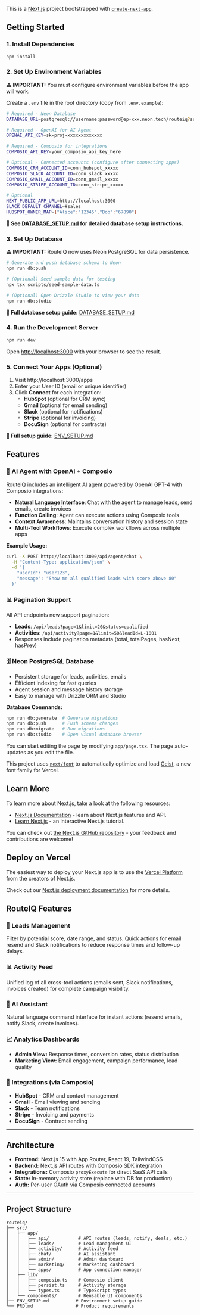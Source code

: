This is a [Next.js](https://nextjs.org) project bootstrapped with [`create-next-app`](https://nextjs.org/docs/app/api-reference/cli/create-next-app).

## Getting Started

### 1. Install Dependencies

```bash
npm install
```

### 2. Set Up Environment Variables

**⚠️ IMPORTANT:** You must configure environment variables before the app will work.

Create a `.env` file in the root directory (copy from `.env.example`):

```bash
# Required - Neon Database
DATABASE_URL=postgresql://username:password@ep-xxx.neon.tech/routeiq?sslmode=require

# Required - OpenAI for AI Agent
OPENAI_API_KEY=sk-proj-xxxxxxxxxxxxx

# Required - Composio for integrations
COMPOSIO_API_KEY=your_composio_api_key_here

# Optional - Connected accounts (configure after connecting apps)
COMPOSIO_CRM_ACCOUNT_ID=conn_hubspot_xxxxx
COMPOSIO_SLACK_ACCOUNT_ID=conn_slack_xxxxx
COMPOSIO_GMAIL_ACCOUNT_ID=conn_gmail_xxxxx
COMPOSIO_STRIPE_ACCOUNT_ID=conn_stripe_xxxxx

# Optional
NEXT_PUBLIC_APP_URL=http://localhost:3000
SLACK_DEFAULT_CHANNEL=#sales
HUBSPOT_OWNER_MAP={"Alice":"12345","Bob":"67890"}
```

**📖 See [DATABASE_SETUP.md](./DATABASE_SETUP.md) for detailed database setup instructions.**

### 3. Set Up Database

**⚠️ IMPORTANT:** RouteIQ now uses Neon PostgreSQL for data persistence.

```bash
# Generate and push database schema to Neon
npm run db:push

# (Optional) Seed sample data for testing
npx tsx scripts/seed-sample-data.ts

# (Optional) Open Drizzle Studio to view your data
npm run db:studio
```

**📖 Full database setup guide:** [DATABASE_SETUP.md](./DATABASE_SETUP.md)

### 4. Run the Development Server

```bash
npm run dev
```

Open [http://localhost:3000](http://localhost:3000) with your browser to see the result.

### 5. Connect Your Apps (Optional)

1. Visit http://localhost:3000/apps
2. Enter your User ID (email or unique identifier)
3. Click **Connect** for each integration:
   - **HubSpot** (optional for CRM sync)
   - **Gmail** (optional for email sending)
   - **Slack** (optional for notifications)
   - **Stripe** (optional for invoicing)
   - **DocuSign** (optional for contracts)

**📖 Full setup guide:** [ENV_SETUP.md](./ENV_SETUP.md)

## Features

### 🤖 AI Agent with OpenAI + Composio

RouteIQ includes an intelligent AI agent powered by OpenAI GPT-4 with Composio integrations:

- **Natural Language Interface**: Chat with the agent to manage leads, send emails, create invoices
- **Function Calling**: Agent can execute actions using Composio tools
- **Context Awareness**: Maintains conversation history and session state
- **Multi-Tool Workflows**: Execute complex workflows across multiple apps

**Example Usage:**
```bash
curl -X POST http://localhost:3000/api/agent/chat \
  -H "Content-Type: application/json" \
  -d '{
    "userId": "user123",
    "message": "Show me all qualified leads with score above 80"
  }'
```

### 📊 Pagination Support

All API endpoints now support pagination:

- **Leads**: `/api/leads?page=1&limit=20&status=qualified`
- **Activities**: `/api/activity?page=1&limit=50&leadId=L-1001`
- Responses include pagination metadata (total, totalPages, hasNext, hasPrev)

### 🗄️ Neon PostgreSQL Database

- Persistent storage for leads, activities, emails
- Efficient indexing for fast queries
- Agent session and message history storage
- Easy to manage with Drizzle ORM and Studio

**Database Commands:**
```bash
npm run db:generate  # Generate migrations
npm run db:push      # Push schema changes
npm run db:migrate   # Run migrations
npm run db:studio    # Open visual database browser
```

You can start editing the page by modifying `app/page.tsx`. The page auto-updates as you edit the file.

This project uses [`next/font`](https://nextjs.org/docs/app/building-your-application/optimizing/fonts) to automatically optimize and load [Geist](https://vercel.com/font), a new font family for Vercel.

## Learn More

To learn more about Next.js, take a look at the following resources:

- [Next.js Documentation](https://nextjs.org/docs) - learn about Next.js features and API.
- [Learn Next.js](https://nextjs.org/learn) - an interactive Next.js tutorial.

You can check out [the Next.js GitHub repository](https://github.com/vercel/next.js) - your feedback and contributions are welcome!

## Deploy on Vercel

The easiest way to deploy your Next.js app is to use the [Vercel Platform](https://vercel.com/new?utm_medium=default-template&filter=next.js&utm_source=create-next-app&utm_campaign=create-next-app-readme) from the creators of Next.js.

Check out our [Next.js deployment documentation](https://nextjs.org/docs/app/building-your-application/deploying) for more details.

## RouteIQ Features

### 🎯 Leads Management
Filter by potential score, date range, and status. Quick actions for email resend and Slack notifications to reduce response times and follow-up delays.

### 📊 Activity Feed
Unified log of all cross-tool actions (emails sent, Slack notifications, invoices created) for complete campaign visibility.

### 💬 AI Assistant
Natural language command interface for instant actions (resend emails, notify Slack, create invoices).

### 📈 Analytics Dashboards
- **Admin View:** Response times, conversion rates, status distribution
- **Marketing View:** Email engagement, campaign performance, lead quality

### 🔌 Integrations (via Composio)
- **HubSpot** - CRM and contact management
- **Gmail** - Email viewing and sending
- **Slack** - Team notifications
- **Stripe** - Invoicing and payments
- **DocuSign** - Contract sending

---

## Architecture

- **Frontend:** Next.js 15 with App Router, React 19, TailwindCSS
- **Backend:** Next.js API routes with Composio SDK integration
- **Integrations:** Composio `proxyExecute` for direct SaaS API calls
- **State:** In-memory activity store (replace with DB for production)
- **Auth:** Per-user OAuth via Composio connected accounts

---

## Project Structure

```
routeiq/
├── src/
│   ├── app/
│   │   ├── api/           # API routes (leads, notify, deals, etc.)
│   │   ├── leads/         # Lead management UI
│   │   ├── activity/      # Activity feed
│   │   ├── chat/          # AI assistant
│   │   ├── admin/         # Admin dashboard
│   │   ├── marketing/     # Marketing dashboard
│   │   └── apps/          # App connection manager
│   ├── lib/
│   │   ├── composio.ts    # Composio client
│   │   ├── persist.ts     # Activity storage
│   │   └── types.ts       # TypeScript types
│   └── components/        # Reusable UI components
├── ENV_SETUP.md          # Environment setup guide
└── PRD.md                # Product requirements
